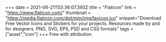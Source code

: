 +++
date = 2021-06-21T03:36:07.393Z
title = "Flaticon"
link = "https://www.flaticon.com/"
thumbnail = "https://media.flaticon.com/dist/min/img/favicon.ico"
snippet="Download Free Vector Icons and Stickers for your projects. Resources made by and for designers. PNG, SVG, EPS, PSD and CSS formats"
tags = ["asset","icon"]
+++
Free with attribution